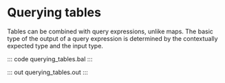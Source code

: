 # Querying tables

Tables can be combined with query expressions, unlike maps. The basic type of the output of a query expression is determined by the contextually expected type and the input type.

::: code querying_tables.bal :::

::: out querying_tables.out :::